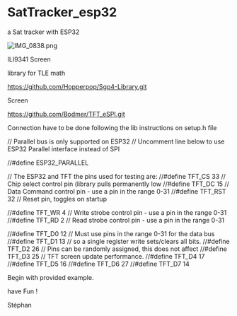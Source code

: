 # SatTracker_esp32
a Sat tracker with ESP32

![IMG_0838.png](/Pict/IMG_0838.png)


ILI9341 Screen

library for TLE math 

https://github.com/Hopperpop/Sgp4-Library.git

Screen

https://github.com/Bodmer/TFT_eSPI.git

Connection have to be done following the lib instructions on setup.h file

// Parallel bus is only supported on ESP32
// Uncomment line below to use ESP32 Parallel interface instead of SPI

//#define ESP32_PARALLEL

// The ESP32 and TFT the pins used for testing are:
//#define TFT_CS   33  // Chip select control pin (library pulls permanently low
//#define TFT_DC   15  // Data Command control pin - use a pin in the range 0-31
//#define TFT_RST  32  // Reset pin, toggles on startup

//#define TFT_WR    4  // Write strobe control pin - use a pin in the range 0-31
//#define TFT_RD    2  // Read strobe control pin  - use a pin in the range 0-31

//#define TFT_D0   12  // Must use pins in the range 0-31 for the data bus
//#define TFT_D1   13  // so a single register write sets/clears all bits.
//#define TFT_D2   26  // Pins can be randomly assigned, this does not affect
//#define TFT_D3   25  // TFT screen update performance.
//#define TFT_D4   17
//#define TFT_D5   16
//#define TFT_D6   27
//#define TFT_D7   14






Begin with provided example.

have Fun !

Stéphan

